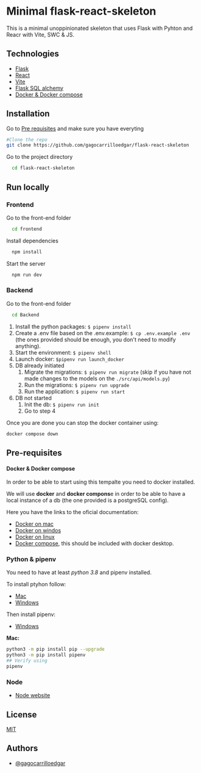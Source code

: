 # Minimal flask-react-skeleton

This is a minimal unoppinionated skeleton that uses Flask with Pyhton and Reacr with Vite, SWC & JS.

## Technologies

- [Flask]()
- [React]()
- [Vite]()
- [Flask SQL alchemy]()
- [Docker & Docker compose]()

## Installation

Go to [Pre requisites](#pre-requisites) and make sure you have everyting


```sh
#Clone the repo
git clone https://github.com/gagocarrilloedgar/flask-react-skeleton
```

Go to the project directory

```bash
  cd flask-react-skeleton
```

## Run locally

### Frontend

Go to the front-end folder
```bash
  cd frontend
```

Install dependencies
```bash
  npm install
```

Start the server
```bash
  npm run dev
```

### Backend
Go to the front-end folder

```bash
  cd Backend
```

1. Install the python packages: `$ pipenv install`
2. Create a .env file based on the .env.example: `$ cp .env.example .env` (the ones provided should be enough, you don't need to modify anything).
3. Start the environment: `$ pipenv shell`
4. Launch docker: `$pipenv run launch_docker`
4. DB already initiated
   1. Migrate the migrations: `$ pipenv run migrate` (skip if you have not made changes to the models on the `./src/api/models.py`)
   2. Run the migrations: `$ pipenv run upgrade`
   3. Run the application: `$ pipenv run start`
5. DB not started
   1. Init the db: `$ pipenv run init`
   2. Go to step 4

Once you are done you can stop the docker container using:

```sh
docker compose down
```


## Pre-requisites

#### Docker & Docker compose

In order to be able to start using this tempalte you need to docker installed.

We will use **docker** and **docker compons**e in order to be able to have a local instance of a db (the one provided is a postgreSQL config).

Here you have the links to the oficial documentation:

- [Docker on mac](https://docs.docker.com/desktop/install/mac-install/)
- [Docker on windos](https://docs.docker.com/desktop/install/windows-install/)
- [Docker on linux](https://docs.docker.com/desktop/install/linux-install/)
- [Docker compose](https://docs.docker.com/compose/install/), this should be included with docker desktop.

### Python & pipenv

You need to have at least _python 3.8_ and pipenv installed.

To install ptyhon follow:

- [Mac](https://docs.python-guide.org/starting/install3/osx/)
- [Windows](https://www.python.org/downloads/)

Then install pipenv:

- [Windows](https://www.pythontutorial.net/python-basics/install-pipenv-windows/)

**Mac:**

```sh
python3 -m pip install pip --upgrade
python3 -m pip install pipenv
## Verify using
pipenv
```

### Node

- [Node website](https://nodejs.org/en/download)

## License
[MIT](https://choosealicense.com/licenses/mit/)


## Authors

- [@gagocarrilloedgar](https://www.github.com/gagocarrilloedgar)


